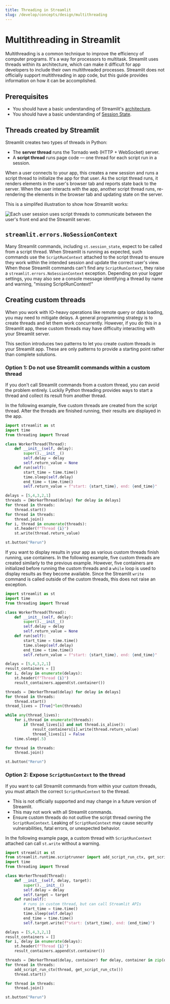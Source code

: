 ```yaml
---
title: Threading in Streamlit
slug: /develop/concepts/design/multithreading
---
```


# Multithreading in Streamlit

Multithreading is a common technique to improve the efficiency of computer programs. It's a way for processors to multitask. Streamlit uses threads within its architecture, which can make it difficult for app developers to include their own multithreaded processes. Streamlit does not officially support multithreading in app code, but this guide provides information on how it can be accomplished.

## Prerequisites

- You should have a basic understanding of Streamlit's [architecture](/develop/concepts/architecture/architecture).
- You should have a basic understanding of [Session State](/develop/concepts/architecture/session-state).

## Threads created by Streamlit

Streamlit creates two types of threads in Python:

- The **server thread** runs the Tornado web (HTTP + WebSocket) server.
- A **script thread** runs page code &mdash; one thread for each script run in a session.

When a user connects to your app, this creates a new session and runs a script thread to initialize the app for that user. As the script thread runs, it renders elements in the user's browser tab and reports state back to the server. When the user interacts with the app, another script thread runs, re-rendering the elements in the browser tab and updating state on the server.

This is a simplifed illustration to show how Streamlit works:

![Each user session uses script threads to communicate between the user's front end and the Streamlit server.](/images/concepts/Streamlit-threading.svg)

## `streamlit.errors.NoSessionContext`

Many Streamlit commands, including `st.session_state`, expect to be called from a script thread. When Streamlit is running as expected, such commands use the `ScriptRunContext` attached to the script thread to ensure they work within the intended session and update the correct user's view. When those Streamlit commands can't find any `ScriptRunContext`, they raise a `streamlit.errors.NoSessionContext` exception. Depending on your logger settings, you may also see a console message identifying a thread by name and warning, "missing ScriptRunContext!"

## Creating custom threads

When you work with IO-heavy operations like remote query or data loading, you may need to mitigate delays. A general programming strategy is to create threads and let them work concurrently. However, if you do this in a Streamlit app, these custom threads may have difficulty interacting with your Streamlit server.

This section introduces two patterns to let you create custom threads in your Streamlit app. These are only patterns to provide a starting point rather than complete solutions.

### Option 1: Do not use Streamlit commands within a custom thread

If you don't call Streamlit commands from a custom thread, you can avoid the problem entirely. Luckily Python threading provides ways to start a thread and collect its result from another thread.

In the following example, five custom threads are created from the script thread. After the threads are finished running, their results are displayed in the app.

```python
import streamlit as st
import time
from threading import Thread

class WorkerThread(Thread):
    def __init__(self, delay):
        super().__init__()
        self.delay = delay
        self.return_value = None
    def run(self):
        start_time = time.time()
        time.sleep(self.delay)
        end_time = time.time()
        self.return_value = f"start: {start_time}, end: {end_time}"

delays = [5,4,3,2,1]
threads = [WorkerThread(delay) for delay in delays]
for thread in threads:
    thread.start()
for thread in threads:
    thread.join()
for i, thread in enumerate(threads):
    st.header(f"Thread {i}")
    st.write(thread.return_value)

st.button("Rerun")
```

<Cloud name="doc-multithreading-no-streamlit-commands-batched" height="700px" />

If you want to display results in your app as various custom threads finish running, use containers. In the following example, five custom threads are created similarly to the previous example. However, five containers are initialized before running the custom threads and a `while` loop is used to display results as they become available. Since the Streamlit `write` command is called outside of the custom threads, this does not raise an exception.

```python
import streamlit as st
import time
from threading import Thread

class WorkerThread(Thread):
    def __init__(self, delay):
        super().__init__()
        self.delay = delay
        self.return_value = None
    def run(self):
        start_time = time.time()
        time.sleep(self.delay)
        end_time = time.time()
        self.return_value = f"start: {start_time}, end: {end_time}"

delays = [5,4,3,2,1]
result_containers = []
for i, delay in enumerate(delays):
    st.header(f"Thread {i}")
    result_containers.append(st.container())

threads = [WorkerThread(delay) for delay in delays]
for thread in threads:
    thread.start()
thread_lives = [True]*len(threads)

while any(thread_lives):
    for i,thread in enumerate(threads):
        if thread_lives[i] and not thread.is_alive():
            result_containers[i].write(thread.return_value)
            thread_lives[i] = False
    time.sleep(.5)

for thread in threads:
    thread.join()

st.button("Rerun")
```

<Cloud name="doc-multithreading-no-streamlit-commands-iterative" height="700px" />

### Option 2: Expose `ScriptRunContext` to the thread

If you want to call Streamlit commands from within your custom threads, you must attach the correct `ScriptRunContext` to the thread.

<Warning>

- This is not officially supported and may change in a future version of Streamlit.
- This may not work with all Streamlit commands.
- Ensure custom threads do not outlive the script thread owning the `ScriptRunContext`. Leaking of `ScriptRunContext` may cause security vulnerabilities, fatal errors, or unexpected behavior.

</Warning>

In the following example page, a custom thread with `ScriptRunContext` attached can call `st.write` without a warning.

```py
import streamlit as st
from streamlit.runtime.scriptrunner import add_script_run_ctx, get_script_run_ctx
import time
from threading import Thread

class WorkerThread(Thread):
    def __init__(self, delay, target):
        super().__init__()
        self.delay = delay
        self.target = target
    def run(self):
        # runs in custom thread, but can call Streamlit APIs
        start_time = time.time()
        time.sleep(self.delay)
        end_time = time.time()
        self.target.write(f"start: {start_time}, end: {end_time}")

delays = [5,4,3,2,1]
result_containers = []
for i, delay in enumerate(delays):
    st.header(f"Thread {i}")
    result_containers.append(st.container())

threads = [WorkerThread(delay, container) for delay, container in zip(delays, result_containers)]
for thread in threads:
    add_script_run_ctx(thread, get_script_run_ctx())
    thread.start()

for thread in threads:
    thread.join()

st.button("Rerun")
```

<Cloud name="doc-multithreading-expose-context" height="700px" />
